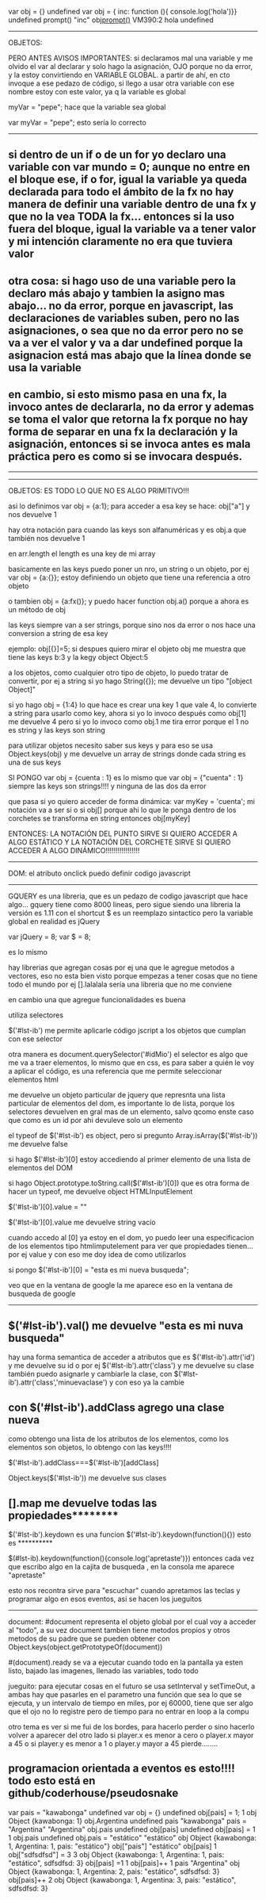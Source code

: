 var obj = {}
undefined
var obj = { inc: function (){ console.log('hola')}}
undefined
prompt()
"inc"
obj[prompt()]()
VM390:2 hola
undefined

-----------------------------------------------------------------------------------------



OBJETOS:

PERO ANTES AVISOS IMPORTANTES:
si declaramos mal una variable y me olvido el var al declarar y solo hago la asignación, OJO 
porque no da error, y la estoy convirtiendo en VARIABLE GLOBAL. a partir de ahí, en cto invoque a ese pedazo de código, si llego a usar otra variable con ese nombre estoy con este valor, ya q la variable es global

myVar = "pepe"; hace que la variable sea global

var myVar = "pepe"; esto sería lo correcto

---------------------------------------------------------------------------------------------------

si dentro de un if o de un for yo declaro una variable con var mundo = 0;
aunque no entre en el bloque ese, if o for, igual la variable ya queda declarada para todo el ámbito de la fx
no hay manera de definir una variable dentro de una fx y que no la vea TODA la fx... entonces si la uso fuera del bloque, igual la variable va a tener valor y mi intención claramente no era que tuviera valor
--------------------------------------------------------------------------------------------------------
otra cosa: si hago uso de una variable pero la declaro más abajo y tambien la asigno mas abajo... no da error, porque en javascript, las declaraciones de variables suben, pero no las asignaciones, o sea que no da error pero no se va a ver el valor y va a dar undefined porque la asignacion está mas abajo que la línea donde se usa la variable
-----------------------------------------------------------------------------------------------------------
en cambio, si esto mismo pasa en una fx, la invoco antes de declararla, no da error y ademas se toma el valor que retorna la fx porque no hay forma de separar en una fx la declaración y la asignación, entonces si se invoca antes es mala práctica pero es como si se invocara después.
--------------------------------------------------------------------------------------------------
---------------------------------------------------------------------------------------------------
---------------------------------------------------------------------------------------------------
OBJETOS: ES TODO LO QUE NO ES ALGO PRIMITIVO!!!

asi lo definimos
var obj = {a:1};
para acceder a esa key se hace: obj["a"] y nos devuelve 1

hay otra notación para cuando las keys son alfanuméricas y es obj.a que también nos devuelve 1

en arr.length el length es una key de mi array

basicamente en las keys puedo poner un nro, un string o un objeto, por ej var obj = {a:{}};
estoy definiendo un objeto que tiene una referencia a otro objeto

o tambien obj = {a:fx()};
y puedo hacer function obj.a() porque a ahora es un método de obj

las keys siempre van a ser strings, porque sino nos da error o nos hace una conversion a string de esa key

ejemplo:
obj[{}]=5;
si despues quiero mirar el objeto obj me muestra que tiene las keys b:3 y la kegy object Object:5

a los objetos, como cualquier otro tipo de objeto, lo puedo tratar de convertir, por ej a string
si yo hago String({}); me devuelve un tipo "[object Object]"

si yo hago obj = {1:4} lo que hace es crear una key 1 que vale 4, lo convierte a string para usarlo como key, ahora si yo lo invoco después como obj[1] me devuelve 4 pero si yo lo invoco como obj.1 me tira error porque el 1 no es string y las keys son string

para utilizar objetos necesito saber sus keys y para eso se usa Object.keys(obj)
y me devuelve un array de strings donde cada string es una de sus keys

SI PONGO var obj = {cuenta : 1} es lo mismo que var obj = {"cuenta" : 1}
siempre las keys son strings!!!! y ninguna de las dos da error

que pasa si yo quiero acceder de forma dinámica:
var myKey = 'cuenta';
mi notación va a ser si o si obj[] porque ahi lo que le ponga dentro de los corchetes se transforma en string 
entonces obj[myKey]

ENTONCES: LA NOTACIÓN DEL PUNTO SIRVE SI QUIERO ACCEDER A ALGO ESTÁTICO Y LA NOTACIÓN DEL CORCHETE SIRVE SI QUIERO ACCEDER A ALGO DINÁMICO!!!!!!!!!!!!!!!!!

-------------------------------------------

DOM:
el atributo onclick puedo definir codigo javascript

--------------------------------------------
GQUERY es una libreria, que es un pedazo de codigo javascript que hace algo... gquery tiene como 8000 lineas, pero sigue siendo una libreria
la versión es 1.11
con el shortcut $ es un reemplazo sintactico pero la variable global en realidad es jQuery

var jQuery = 8;
var $ = 8;

es lo mismo

hay librerias que agregan cosas por ej una que le agregue metodos a vectores, eso no esta bien visto porque empezas a tener cosas que no tiene todo el mundo por ej [].lalalala sería una libreria que no me conviene

en cambio una que agregue funcionalidades es buena

utiliza selectores

$('#lst-ib') me permite aplicarle código jscript a los objetos que cumplan con ese selector

otra manera es 
document.querySelector('#idMio')
el selector es algo que me va a traer elementos, lo mismo que en css, es para saber a quién le voy a aplicar el código, es una referencia que me permite seleccionar elementos html

me devuelve un objeto particular de jquery que represnta una lista particular de elementos del dom, es importante lo de lista, porque los selectores devuelven en gral mas de un elemento, salvo qcomo enste caso que como es un id por ahi devuleve solo un elemento

el typeof de $('#lst-ib') es object, pero si pregunto Array.isArray($('#lst-ib')) me devuelve false

si hago $('#lst-ib')[0] estoy accediendo al primer elemento de una lista de elementos del DOM

si hago Object.prototype.toString.call($('#lst-ib')[0]) que es otra forma de hacer un typeof, me devuelve object HTMLInputElement


$('#lst-ib')[0].value = ""

$('#lst-ib')[0].value me devuelve string vacío

cuando accedo al [0] ya estoy en el dom, yo puedo leer una especificacion de los elementos tipo htmlimputelement para ver que propiedades tienen... por ej value y con eso me doy idea de como utilizarlos

si pongo $('#lst-ib')[0] = "esta es mi nueva busqueda";

veo que en la ventana de google la me aparece eso en la ventana de busqueda de google

-------------------------------------------------------------------------------------------

$('#lst-ib').val() me devuelve "esta es mi nuva busqueda"
-------------------------------------------------------------------------------------

hay una forma semantica de acceder a atributos que es $('#lst-ib').attr('id') y me devuelve su id
o por ej $('#lst-ib').attr('class') y me devuelve su clase
también puedo asignarle y cambiarle la clase, con $('#lst-ib').attr('class','minuevaclase')
y con eso ya la cambie

con $('#lst-ib').addClass agrego una clase nueva
---------------------------------------------------------------------------------------

como obtengo una lista de los atributos de los elementos, como los elementos son objetos, lo obtengo con las keys!!!!

$('#lst-ib').addClass===$('#lst-ib')[addClass]

Object.keys($('#lst-ib')) me devuelve sus clases

[].map  me devuelve todas las propiedades********
--------------------------------------------------------------

$('#lst-ib').keydown es una funcion
$('#lst-ib').keydown(function(){})
esto es **********



$(#lst-ib).keydown(function(){console.log('apretaste')}) entonces cada vez que escribo algo en la cajita de busqueda , en la consola me aparece "apretaste"

esto nos recontra sirve para "escuchar" cuando apretamos las teclas y programar algo en esos eventos, asi se hacen los jueguitos

---------------------------------------------------------------------------------------

document:
#document representa el objeto global por el cual voy a acceder al "todo", a su vez document tambien tiene metodos propios y otros metodos de su padre que se pueden obtener con 
Object.keys(object.getPrototypeOf(document))

#(document).ready se va a ejecutar cuando todo en la pantalla ya esten listo, bajado las imagenes, llenado las variables, todo todo

jueguito:
para ejecutar cosas en el futuro se usa setInterval y setTimeOut, a ambas hay que pasarles en el parametro una función que sea lo que se ejecuta, y un intervalo de tiempo en miles, por ej 60000, tiene que ser algo que el ojo no lo registre pero de tiempo para no entrar en loop a la compu

otro tema es ver si me fui de los bordes, para hacerlo perder o sino hacerlo volver a aparecer del otro lado
si player.x es menor a cero o player.x mayor a 45  o si player.y es menor a 1 o player.y mayor a 45 pierde........

programacion orientada a eventos es esto!!!!
todo esto está en github/coderhouse/pseudosnake
-------------------------------------------------------------------------------------------------------------------



var pais = "kawabonga"
undefined
var obj = {}
undefined
obj[pais] = 1;
1
obj
Object {kawabonga: 1}
obj.Argentina
undefined
pais
"kawabonga"
pais = "Argentina"
"Argentina"
obj.pais
undefined
obj[pais]
undefined
obj[pais] = 1
1
obj.pais
undefined
obj.pais = "estático"
"estático"
obj
Object {kawabonga: 1, Argentina: 1, pais: "estático"}
obj["pais"]
"estático"
obj[pais]
1
obj["sdfsdfsd"] = 3
3
obj
Object {kawabonga: 1, Argentina: 1, pais: "estático", sdfsdfsd: 3}
obj[pais] =1
1
obj[pais]++
1
pais
"Argentina"
obj
Object {kawabonga: 1, Argentina: 2, pais: "estático", sdfsdfsd: 3}
obj[pais]++
2
obj
Object {kawabonga: 1, Argentina: 3, pais: "estático", sdfsdfsd: 3}
